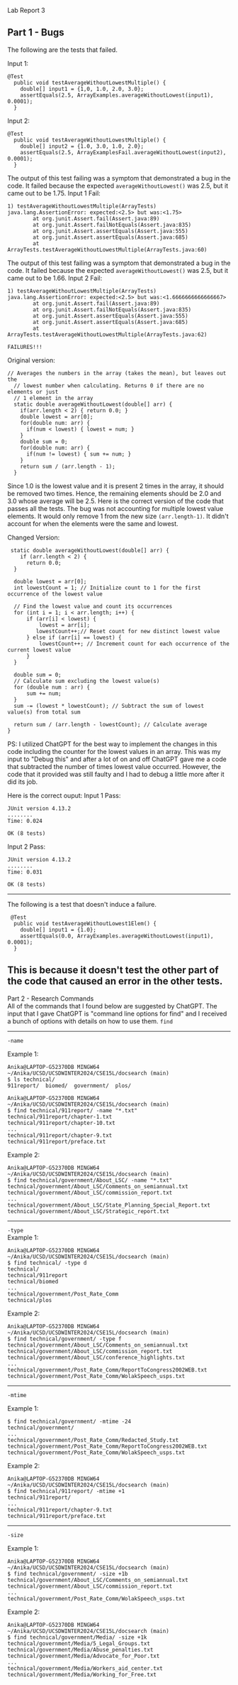 Lab Report 3

Part 1 - Bugs
---
The following are the tests that failed.

Input 1:
``` 
@Test
  public void testAverageWithoutLowestMultiple() {
    double[] input1 = {1,0, 1.0, 2.0, 3.0};
    assertEquals(2.5, ArrayExamples.averageWithoutLowest(input1), 0.0001);
  }
```
Input 2:
```
@Test
  public void testAverageWithoutLowestMultiple() {
    double[] input2 = {1.0, 3.0, 1.0, 2.0};
    assertEquals(2.5, ArrayExamplesFail.averageWithoutLowest(input2), 0.0001);
  }
```
The output of this test failing was a symptom that demonstrated a bug in the code.  It failed because the expected ```averageWithoutLowest()``` was 2.5, but it came out to be 1.75. 
Input 1 Fail:
```
1) testAverageWithoutLowestMultiple(ArrayTests)
java.lang.AssertionError: expected:<2.5> but was:<1.75>
        at org.junit.Assert.fail(Assert.java:89)
        at org.junit.Assert.failNotEquals(Assert.java:835)
        at org.junit.Assert.assertEquals(Assert.java:555)
        at org.junit.Assert.assertEquals(Assert.java:685)
        at ArrayTests.testAverageWithoutLowestMultiple(ArrayTests.java:60)
```
The output of this test failing was a symptom that demonstrated a bug in the code.  It failed because the expected ```averageWithoutLowest()``` was 2.5, but it came out to be 1.66. 
Input 2 Fail:
```
1) testAverageWithoutLowestMultiple(ArrayTests)
java.lang.AssertionError: expected:<2.5> but was:<1.6666666666666667>
        at org.junit.Assert.fail(Assert.java:89)
        at org.junit.Assert.failNotEquals(Assert.java:835)
        at org.junit.Assert.assertEquals(Assert.java:555)
        at org.junit.Assert.assertEquals(Assert.java:685)
        at ArrayTests.testAverageWithoutLowestMultiple(ArrayTests.java:62)

FAILURES!!!
```
Original version:
```
// Averages the numbers in the array (takes the mean), but leaves out the
  // lowest number when calculating. Returns 0 if there are no elements or just
  // 1 element in the array
  static double averageWithoutLowest(double[] arr) {
    if(arr.length < 2) { return 0.0; }
    double lowest = arr[0];
    for(double num: arr) {
      if(num < lowest) { lowest = num; }
    }
    double sum = 0;
    for(double num: arr) {
      if(num != lowest) { sum += num; }
    }
    return sum / (arr.length - 1);
  }
```

Since 1.0 is the lowest value and it is present 2 times in the array, it should be removed two times. Hence, the remaining elements should be 2.0 and 3.0 whose average will be 2.5. 
Here is the correct version of the code that passes all the tests. The bug was not accounting for multiple lowest value elements. It would only remove 1 from the new size ```(arr.length-1)```. It didn't account for when the elements were the same and lowest. 

Changed Version:
```
 static double averageWithoutLowest(double[] arr) {
    if (arr.length < 2) {
      return 0.0;
  }

  double lowest = arr[0];
  int lowestCount = 1; // Initialize count to 1 for the first occurrence of the lowest value

  // Find the lowest value and count its occurrences
  for (int i = 1; i < arr.length; i++) {
      if (arr[i] < lowest) {
          lowest = arr[i];
         lowestCount++;// Reset count for new distinct lowest value
      } else if (arr[i] == lowest) {
          lowestCount++; // Increment count for each occurrence of the current lowest value
      }
  }

  double sum = 0;
  // Calculate sum excluding the lowest value(s)
  for (double num : arr) {
      sum += num;
  }
  sum -= (lowest * lowestCount); // Subtract the sum of lowest value(s) from total sum
 
  return sum / (arr.length - lowestCount); // Calculate average
}
```
PS: I utilized ChatGPT for the best way to implement the changes in this code including the counter for the lowest values in an array. 
This was my input to "Debug this" and after a lot of on and off ChatGPT gave me a code that subtracted the number of times lowest value occurred. However, the code that it provided was still faulty and I had to debug a little more after it did its job. 


Here is the correct ouput: 
Input 1 Pass:
```
JUnit version 4.13.2
........
Time: 0.024

OK (8 tests)
```
Input 2 Pass:
```
JUnit version 4.13.2
........
Time: 0.031

OK (8 tests)
```

---
The following is a test that doesn't induce a failure.
```
 @Test
  public void testAverageWithoutLowest1Elem() {
    double[] input1 = {1.0};
    assertEquals(0.0, ArrayExamples.averageWithoutLowest(input1), 0.0001);
  }
```

This is because it doesn't test the other part of the code that caused an error in the other tests. 
---
Part 2 - Research Commands  
All of the commands that I found below are suggested by ChatGPT. 
The input that I gave ChatGPT is "command line options for find" and I received a bunch of options with details on how to use them. 
``` find ```

---
 ``` -name ```
 
 Example 1:
 ```
 Anika@LAPTOP-G52370DB MINGW64 ~/Anika/UCSD/UCSDWINTER2024/CSE15L/docsearch (main)
$ ls technical/
911report/  biomed/  government/  plos/

Anika@LAPTOP-G52370DB MINGW64 ~/Anika/UCSD/UCSDWINTER2024/CSE15L/docsearch (main)
$ find technical/911report/ -name "*.txt"
technical/911report/chapter-1.txt
technical/911report/chapter-10.txt
...
technical/911report/chapter-9.txt
technical/911report/preface.txt
```

 Example 2:
 ```
Anika@LAPTOP-G52370DB MINGW64 ~/Anika/UCSD/UCSDWINTER2024/CSE15L/docsearch (main)
$ find technical/government/About_LSC/ -name "*.txt"
technical/government/About_LSC/Comments_on_semiannual.txt
technical/government/About_LSC/commission_report.txt
...
technical/government/About_LSC/State_Planning_Special_Report.txt
technical/government/About_LSC/Strategic_report.txt
```
---
 ``` -type ```  
 Example 1:
```
Anika@LAPTOP-G52370DB MINGW64 ~/Anika/UCSD/UCSDWINTER2024/CSE15L/docsearch (main)
$ find technical/ -type d 
technical/
technical/911report
technical/biomed
...
technical/government/Post_Rate_Comm
technical/plos
```

 Example 2:
 ```
Anika@LAPTOP-G52370DB MINGW64 ~/Anika/UCSD/UCSDWINTER2024/CSE15L/docsearch (main)
$ find technical/government/ -type f
technical/government/About_LSC/Comments_on_semiannual.txt
technical/government/About_LSC/commission_report.txt
technical/government/About_LSC/conference_highlights.txt
 ...
technical/government/Post_Rate_Comm/ReportToCongress2002WEB.txt
technical/government/Post_Rate_Comm/WolakSpeech_usps.txt
```
---
 ```-mtime ```
 
 Example 1:
 ```
 $ find technical/government/ -mtime -24
technical/government/
 ...
 technical/government/Post_Rate_Comm/Redacted_Study.txt
technical/government/Post_Rate_Comm/ReportToCongress2002WEB.txt
technical/government/Post_Rate_Comm/WolakSpeech_usps.txt
```

 Example 2:
```
Anika@LAPTOP-G52370DB MINGW64 ~/Anika/UCSD/UCSDWINTER2024/CSE15L/docsearch (main)
$ find technical/911report/ -mtime +1
technical/911report/
...
technical/911report/chapter-9.txt
technical/911report/preface.txt
```
---
 ```-size```  
 
 Example 1:
 ```
Anika@LAPTOP-G52370DB MINGW64 ~/Anika/UCSD/UCSDWINTER2024/CSE15L/docsearch (main)
$ find technical/government/ -size +1b
technical/government/About_LSC/Comments_on_semiannual.txt
technical/government/About_LSC/commission_report.txt
...
technical/government/Post_Rate_Comm/WolakSpeech_usps.txt
```

 Example 2:
 ```
Anika@LAPTOP-G52370DB MINGW64 ~/Anika/UCSD/UCSDWINTER2024/CSE15L/docsearch (main)
$ find technical/government/Media/ -size +1k
technical/government/Media/5_Legal_Groups.txt
technical/government/Media/Abuse_penalties.txt
technical/government/Media/Advocate_for_Poor.txt
...
technical/government/Media/Workers_aid_center.txt
technical/government/Media/Working_for_Free.txt
```
 



